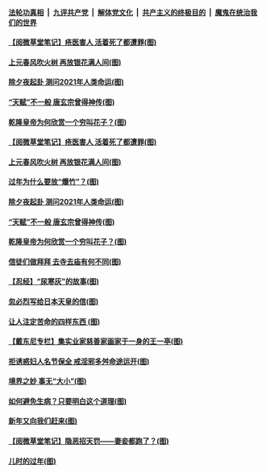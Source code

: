 

####  [法轮功真相](../../../../basic/blob/master/README.md?t=02170601) &nbsp;|&nbsp; [九评共产党](../../../../9ping.md/blob/master/README.md?t=02170601) &nbsp;|&nbsp; [解体党文化](../../../../jtdwh.md/blob/master/README.md?t=02170601)  &nbsp;|&nbsp; [共产主义的终极目的](../../../../gczydzjmd.md/blob/master/README.md?t=02170601) &nbsp;|&nbsp; [魔鬼在统治我们的世界](../../../../mgztzwmdsj.md/blob/master/README.md?t=02170601) 


#### [【阅微草堂笔记】疮医害人 活着死了都遭罪(图)](../pages/p7/956888.md?t=02170601) 

#### [上元春风吹火树 再放银花满人间(图)](../pages/p7/961320.md?t=02170601) 

#### [除夕夜起卦 测问2021年人类命运(图)](../pages/p7/962396.md?t=02170601) 

#### [“天赋”不一般 唐玄宗曾得神传(图)](../pages/p7/962379.md?t=02170601) 

#### [乾隆皇帝为何欣赏一个穷叫花子？(图)](../pages/p7/962295.md?t=02170601) 


#### [【阅微草堂笔记】疮医害人 活着死了都遭罪(图)](../pages/p7/956888.md?t=02170601) 

#### [上元春风吹火树 再放银花满人间(图)](../pages/p7/961320.md?t=02170601) 

#### [过年为什么要放“爆竹”？(图)](../pages/p7/962456.md?t=02170601) 

#### [除夕夜起卦 测问2021年人类命运(图)](../pages/p7/962396.md?t=02170601) 

#### [“天赋”不一般 唐玄宗曾得神传(图)](../pages/p7/962379.md?t=02170601) 

#### [乾隆皇帝为何欣赏一个穷叫花子？(图)](../pages/p7/962295.md?t=02170601) 

#### [信徒们做拜拜 去寺去庙有何不同(图)](../pages/p7/962323.md?t=02170601) 

#### [【忍经】“尿寒灰”的故事(图)](../pages/p7/962292.md?t=02170601) 

#### [忽必烈写给日本天皇的信(图)](../pages/p7/962030.md?t=02170601) 

#### [让人注定苦命的四样东西 (图)](../pages/p7/961340.md?t=02170601) 

#### [【戴东尼专栏】集实业家慈善家画家于一身的王一亭(图)](../pages/p7/951117.md?t=02170601) 

#### [拒诱惑妇人名节保全 戒淫邪多舛命途运开(图)](../pages/p7/962190.md?t=02170601) 

#### [境界之妙 事无“大小”(图)](../pages/p7/961954.md?t=02170601) 

#### [如何避免生病？只要明白这个道理(图)](../pages/p7/961811.md?t=02170601) 


#### [新年又向我们赶来(图)](../pages/p7/961998.md?t=02170601) 

#### [【阅微草堂笔记】隐恶招天罚——妻妾都跑了？(图)](../pages/p7/956878.md?t=02170601) 


#### [儿时的过年(图)](../pages/p7/961817.md?t=02170601) 

